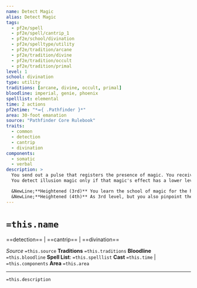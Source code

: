 ```yaml
---
name: Detect Magic
alias: Detect Magic
tags:
  - pf2e/spell
  - pf2e/spell/cantrip_1
  - pf2e/school/divination
  - pf2e/spelltype/utility
  - pf2e/tradition/arcane
  - pf2e/tradition/divine
  - pf2e/tradition/occult
  - pf2e/tradition/primal
level: 1
school: divination
type: utility
traditions: [arcane, divine, occult, primal]
bloodline: imperial, genie, phoenix
spelllist: elemental
time: 2 actions
pf2etime: "*⬺{ .Pathfinder }*"
area: 30-foot emanation
source: "Pathfinder Core Rulebook"
traits:
  - common
  - detection
  - cantrip
  - divination
components:
  - somatic
  - verbal
description: >
  You send out a pulse that registers the presence of magic. You receive no information beyond the presence or absence of magic. You can choose to ignore magic you're fully aware of, such as the magic items and ongoing spells of you and your allies.
  You detect illusion magic only if that magic's effect has a lower level than the level of your detect magic spell. However, items that have an illusion aura but aren't deceptive in appearance (such as an invisibility potion) typically are detected normally.

  &NewLine;**Heightened (3rd)** You learn the school of magic for the highest-level effect within range that the spell detects. If multiple effects are equally strong, the GM determines which you learn.
  &NewLine;**Heightened (4th)** As 3rd level, but you also pinpoint the source of the highest-level magic. Like for an imprecise sense, you don't learn the exact location, but can narrow down the source to within a 5-foot cube (or the nearest if larger than that).
---
```

# `=this.name`
==detection== | ==cantrip== | ==divination==

*Source* `=this.source`
**Traditions** `=this.traditions`
**Bloodline** `=this.bloodline`
**Spell List**: `=this.spelllist`
**Cast** `=this.time` | `=this.components`
**Area** `=this.area`

***
`=this.description`